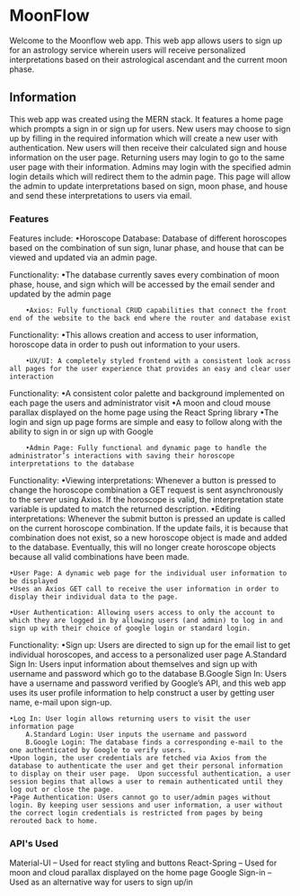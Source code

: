# MoonFlow

Welcome to the Moonflow web app. 
This web app allows users to sign up for an astrology service wherein users will receive personalized interpretations based on their astrological ascendant and the current moon phase. 

## Information

This web app was created using the MERN stack. It features a home page which prompts a sign in or sign up for users. New users may choose to sign up by filling in the required information which will create a new user with authentication. New users will then receive their calculated sign and house information on the user page. Returning users may login to go to the same user page with their information. Admins may login with the specified admin login details which will redirect them to the admin page. This page will allow the admin to update interpretations based on sign, moon phase, and house and send these interpretations to users via email. 

### Features

Features include:
     •Horoscope Database:  Database of different horoscopes based on the combination of sun sign, lunar phase, and house that can be viewed and updated via an admin page.

Functionality:
        •The database currently saves every combination of moon phase, house, and sign which will be accessed by the email sender and updated by the admin page

        •Axios: Fully functional CRUD capabilities that connect the front end of the website to the back end where the router and database exist
Functionality:
        •This allows creation and access to user information, horoscope data in order to push out information to your users.

        •UX/UI: A completely styled frontend with a consistent look across all pages for the user experience that provides an easy and clear user interaction
Functionality:
        •A consistent color palette and background implemented on each page the users and administrator visit
        •A moon and cloud mouse parallax displayed on the home page using the React Spring library
        •The login and sign up page forms are simple and easy to follow along with the ability to sign in or sign up with Google

        •Admin Page: Fully functional and dynamic page to handle the administrator’s interactions with saving their horoscope interpretations to the database
Functionality:
	•Viewing interpretations: Whenever a button is pressed to change the horoscope combination a GET request is sent asynchronously to the server using Axios. If the horoscope is valid, the interpretation state variable is updated to match the returned description.
	•Editing interpretations: Whenever the submit button is pressed an update is called on the current horoscope combination. If the update fails, it is because that combination does not exist, so a new horoscope object is made and added to the database. Eventually, this will no longer create horoscope objects because all valid combinations have been made.

	•User Page: A dynamic web page for the individual user information to be displayed
	•Uses an Axios GET call to receive the user information in order to display their individual data to the page.

	•User Authentication: Allowing users access to only the account to which they are logged in by allowing users (and admin) to log in and sign up with their choice of google login or standard login.  
Functionality:
	•Sign up: Users are directed to sign up for the email list to get individual horoscopes, and access to a personalized user page
		A.Standard Sign In: Users input information about themselves and sign up with username and password which go to the database
		B.Google Sign In: Users have a username and password verified by Google’s API, and this web app uses its user profile information to help construct a user by getting user name, e-mail upon sign-up.

	•Log In: User login allows returning users to visit the user information page
		A.Standard Login: User inputs the username and password
		B.Google Login: The database finds a corresponding e-mail to the one authenticated by Google to verify users. 
	•Upon login, the user credentials are fetched via Axios from the database to authenticate the user and get their personal information to display on their user page.  Upon successful authentication, a user session begins that allows a user to remain authenticated until they log out or close the page.  
	•Page Authentication: Users cannot go to user/admin pages without login. By keeping user sessions and user information, a user without the correct login credentials is restricted from pages by being rerouted back to home.


### API's Used

Material-UI – Used for react styling and buttons
React-Spring – Used for moon and cloud parallax displayed on the home page
Google Sign-in – Used as an alternative way for users to sign up/in

